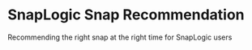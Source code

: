 # SnapLogic Snap Recommendation
Recommending the right snap at the right time for SnapLogic users


